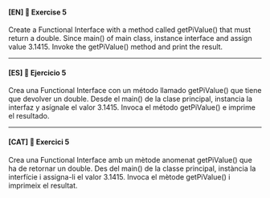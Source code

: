 
#### [EN] 📍 Exercise 5
Create a Functional Interface with a method called getPiValue() that must return a double. 
Since main() of main class, instance interface and assign value 3.1415. Invoke the getPiValue() method and print the result.

---

#### [ES] 📍 Ejercicio 5
Crea una Functional Interface con un método llamado getPiValue() que tiene que devolver un double. Desde el main() de la clase principal, instancia la interfaz y asígnale el valor 3.1415. Invoca el método getPiValue() e imprime el resultado.

---

#### [CAT] 📍 Exercici 5
Crea una Functional Interface amb un mètode anomenat getPiValue() que ha de retornar un double. Des del main() de la classe principal, instància la interfície i assigna-li el valor 3.1415. Invoca el mètode getPiValue() i imprimeix el resultat.
